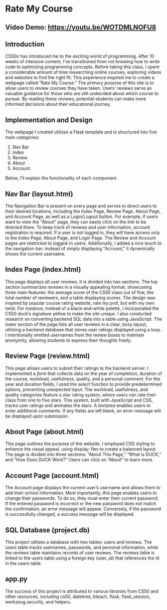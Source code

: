 # Rate My Course 

## Video Demo: https://youtu.be/WOTDMLNOFU8
## Introduction
CS50x has introduced me to the exciting world of programming. After 10 weeks of intensive content, I’ve transitioned from not knowing how to write code to optimizing programming concepts. Before taking this class, I spent a considerable amount of time researching online courses, exploring videos and websites to find the right fit. This experience inspired me to create a webpage called “Rate My Course.” The primary purpose of this site is to allow users to review courses they have taken. Users' reviews serve as valuable guidance for those who are still undecided about which course to pursue. By reading these reviews, potential students can make more informed decisions about their educational journey.

## Implementation and Design
The webpage I created utilizes a Flask template and is structured into five main categories:
1. Nav Bar
2. Index
3. Review
3. About
5. Account.

Below, I’ll explain the functionality of each component.

## Nav Bar (layout.html)
The Navigation Bar is present on every page and serves to direct users to their desired locations, including the Index Page, Review Page, About Page, and Account Page, as well as a Login/Logout button. For example, if users want to view the "About" page, they can easily click on the link to be directed there. To keep track of reviews and user information, account registration is required. If a user is not logged in, they will have access only to the Index Page, About Page, and Login Page. The Review and Account pages are restricted to logged-in users. Additionally, I added a nice touch to the navigation bar: instead of simply displaying "Account," it dynamically shows the current username.

## Index Page (index.html)
This page displays all user reviews. It is divided into two sections. The top section summarizes reviews in a visually appealing format, showcasing three main features: the average score of the CS50 class out of five, the total number of reviewers, and a table displaying scores. The design was inspired by popular course rating website, rate my prof, but with my own twist. For instance, instead of a black-and-white palette, I incorporated the CS50 duck’s signature yellow to make the site unique. I also conducted research on converting backend SQL data into a table using JavaScript. The lower section of the page lists all user reviews in a clear, boxy layout, utilizing a backend database that stores user ratings displayed using a loop. I intentionally omitted usernames from the review boxes to maintain anonymity, allowing students to express their thoughts freely.

## Review Page (review.html)
This page allows users to submit their ratings to the backend server. I implemented a *form* that collects data on the year of completion, duration of the course, workload, usefulness, quality, and a personal comment. For the year and duration fields, I used the *select* function to provide predetermined options, preventing unexpected input. The workload, usefulness, and quality categories feature a star rating system, where users can rate their class from one to five stars. This system, built with JavaScript and CSS, tracks user ratings and animates the stars. A *textarea* enables users to enter additional comments. If any fields are left blank, an error message will be displayed upon submission.

## About Page (about.html)
This page outlines the purpose of the website. I employed CSS styling to enhance the visual appeal, using display: flex to create a balanced layout. The page is divided into three sections: “About This Page,” “What is DUCK,” and “How Does DUCK Work?” Users can click on “About” to learn more.

## Account Page (account.html)
The Account page displays the current user’s username and allows them to add their school information. Most importantly, this page enables users to change their passwords. To do so, they must enter their current password. If the entered password is incorrect or the new password does not match the confirmation, an error message will appear. Conversely, if the password is successfully changed, a success message will be displayed.

## SQL Database (project.db)
This project utilizes a database with two tables: users and reviews. The users table tracks usernames, passwords, and personal information, while the reviews table maintains records of user reviews. The reviews table is linked to the users table using a foreign key (user_id) that references the id in the users table.

## app.py
The success of this project is attributed to various libraries from CS50 and other resources, including cs50, datetime, bleach, flask, flask_session, werkzeug.security, and helpers.